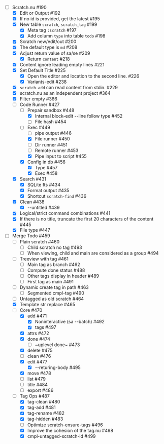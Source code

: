 - [ ] Scratch.nu #190
    - [x] Edit or Output #192
    - [x] If no id is provided, get the latest #195
    - [x] New table `scratch`, `scratch_tag` #199
        - [x] Meta tag `:scratch` #197
        - [x] Add column `type` into table `todo` #198
    - [x] Scratch new/edit/out #200
    - [x] The default type is `md` #208
    - [x] Adjust return value of sa/se #209
        - [x] Return `content` #218
    - [x] Content ignore leading empty lines #221
    - [x] Set Default Title #225
        - [x] Open the editor and location to the second line. #226
        - [x] Variants-edit #238
    - [x] `scratch-add` can read content from stdin. #229
    - [x] scratch.nu as an independent project #364
    - [x] Filter empty #366
    - [ ] Code Runner #427
        - [ ] Prepair sandbox #448
            - [x] Internal block-edit --line follow type #452
            - [ ] File hash #454
        - [ ] Exec #449
            - [ ] pipe output #446
            - [x] File runner #450
            - [ ] Dir runner #451
            - [ ] Remote runner #453
            - [x] Pipe input to script #455
        - [x] Config in db #456
            - [x] Type #457
            - [x] Exec #458
    - [x] Search #431
        - [x] SQLite fts #434
        - [x] Format output #435
        - [x] Shortcut `scratch-find` #436
    - [x] Clean #438
        - [x] --untitled #439
    - [x] Logical/strict command combinations #441
    - [x] If there is no title, truncate the first 20 characters of the content #445
    - [x] File type #447
- [ ] Merge Todo #459
    - [ ] Plain scratch #460
        - [ ] Child scratch no tag #493
        - [ ] When viewing, child and main are considered as a group #494
    - [ ] Treeview with tag #461
        - [ ] Main tag as branch #462
        - [ ] Compute done status #488
        - [ ] Other tags display in header #489
        - [ ] First tag as main #491
    - [ ] Dynamic create tag in path #463
        - [ ] Segmented cmpl-tag #490
    - [ ] Untagged as old scratch #464
    - [x] Template str replace #465
    - [ ] Core #470
        - [x] add #471
            - [x] Noninteractive (sa --batch) #492
            - [x] tags #497
        - [x] attrs #472
        - [x] done #474
            - [ ] ~uplevel done~ #473
        - [x] delete #475
        - [ ] clean #476
        - [x] edit #477
            - [x] --returing-body #495
        - [x] move #478
        - [ ] list #479
        - [ ] title #484
        - [ ] export #486
    - [ ] Tag Ops #487
        - [x] tag-clean #480
        - [x] tag-add #481
        - [x] tag-rename #482
        - [x] tag-hidden #483
        - [ ] Optimize scratch-ensure-tags #496
        - [x] Improve the cohesion of the tag.nu #498
        - [x] cmpl-untagged-scratch-id #499